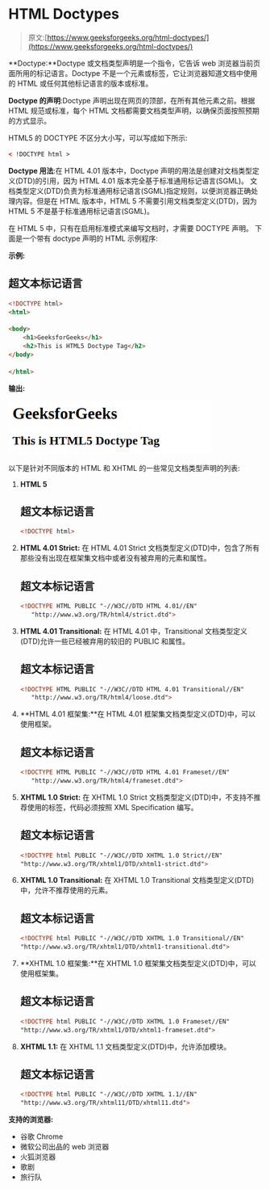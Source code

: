 # HTML Doctypes

> 原文:[https://www.geeksforgeeks.org/html-doctypes/](https://www.geeksforgeeks.org/html-doctypes/)

**Doctype:**Doctype 或文档类型声明是一个指令，它告诉 web 浏览器当前页面所用的标记语言。Doctype 不是一个元素或标签，它让浏览器知道文档中使用的 HTML 或任何其他标记语言的版本或标准。

**Doctype 的声明**:Doctype 声明出现在网页的顶部，在所有其他元素之前。根据 HTML 规范或标准，每个 HTML 文档都需要文档类型声明，以确保页面按照预期的方式显示。

HTML5 的 DOCTYPE 不区分大小写，可以写成如下所示:

```html
< !DOCTYPE html >
```

**Doctype 用法**:在 HTML 4.01 版本中，Doctype 声明的用法是创建对文档类型定义(DTD)的引用，因为 HTML 4.01 版本完全基于标准通用标记语言(SGML)。
文档类型定义(DTD)负责为标准通用标记语言(SGML)指定规则，以便浏览器正确处理内容。但是在 HTML 版本中，HTML 5 不需要引用文档类型定义(DTD)，因为 HTML 5 不是基于标准通用标记语言(SGML)。

在 HTML 5 中，只有在启用标准模式来编写文档时，才需要 DOCTYPE 声明。
下面是一个带有 doctype 声明的 HTML 示例程序:

**示例:**

## 超文本标记语言

```html
<!DOCTYPE html>
<html>

<body>
    <h1>GeeksforGeeks</h1>
    <h2>This is HTML5 Doctype Tag</h2>
</body>

</html>
```

**输出:**

![](img/bd4325f7446fb209abf3975b6a84b54b.png)

以下是针对不同版本的 HTML 和 XHTML 的一些常见文档类型声明的列表:

1.  **HTML 5**

    ## 超文本标记语言

    ```html
    <!DOCTYPE html>
    ```

2.  **HTML 4.01 Strict:** 在 HTML 4.01 Strict 文档类型定义(DTD)中，包含了所有那些没有出现在框架集文档中或者没有被弃用的元素和属性。

    ## 超文本标记语言

    ```html
    <!DOCTYPE HTML PUBLIC "-//W3C//DTD HTML 4.01//EN"
       "http://www.w3.org/TR/html4/strict.dtd">
    ```

3.  **HTML 4.01 Transitional:** 在 HTML 4.01 中，Transitional 文档类型定义(DTD)允许一些已经被弃用的较旧的 PUBLIC 和属性。

    ## 超文本标记语言

    ```html
    <!DOCTYPE HTML PUBLIC "-//W3C//DTD HTML 4.01 Transitional//EN"
       "http://www.w3.org/TR/html4/loose.dtd">
    ```

4.  **HTML 4.01 框架集:**在 HTML 4.01 框架集文档类型定义(DTD)中，可以使用框架。

    ## 超文本标记语言

    ```html
    <!DOCTYPE HTML PUBLIC "-//W3C//DTD HTML 4.01 Frameset//EN"
       "http://www.w3.org/TR/html4/frameset.dtd">
    ```

5.  **XHTML 1.0 Strict:** 在 XHTML 1.0 Strict 文档类型定义(DTD)中，不支持不推荐使用的标签，代码必须按照 XML Specification 编写。

    ## 超文本标记语言

    ```html
    <!DOCTYPE html PUBLIC "-//W3C//DTD XHTML 1.0 Strict//EN" 
    "http://www.w3.org/TR/xhtml1/DTD/xhtml1-strict.dtd">
    ```

6.  **XHTML 1.0 Transitional:** 在 XHTML 1.0 Transitional 文档类型定义(DTD)中，允许不推荐使用的元素。

    ## 超文本标记语言

    ```html
    <!DOCTYPE html PUBLIC "-//W3C//DTD XHTML 1.0 Transitional//EN" 
    "http://www.w3.org/TR/xhtml1/DTD/xhtml1-transitional.dtd">
    ```

7.  **XHTML 1.0 框架集:**在 XHTML 1.0 框架集文档类型定义(DTD)中，可以使用框架集。

    ## 超文本标记语言

    ```html
    <!DOCTYPE html PUBLIC "-//W3C//DTD XHTML 1.0 Frameset//EN" 
    "http://www.w3.org/TR/xhtml1/DTD/xhtml1-frameset.dtd">
    ```

8.  **XHTML 1.1:** 在 XHTML 1.1 文档类型定义(DTD)中，允许添加模块。

    ## 超文本标记语言

    ```html
    <!DOCTYPE html PUBLIC "-//W3C//DTD XHTML 1.1//EN" 
    "http://www.w3.org/TR/xhtml11/DTD/xhtml11.dtd">
    ```

**支持的浏览器:**

*   谷歌 Chrome
*   微软公司出品的 web 浏览器
*   火狐浏览器
*   歌剧
*   旅行队
